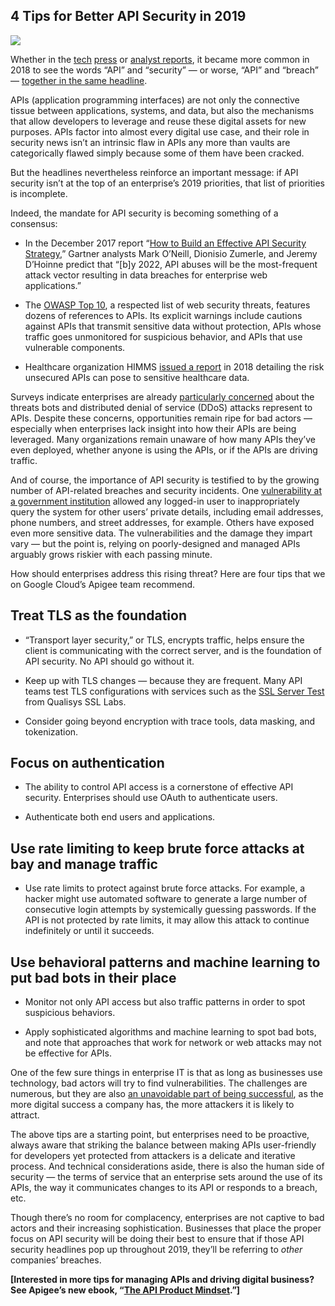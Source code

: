 
## 4 Tips for Better API Security in 2019

![](https://cdn-images-1.medium.com/max/3200/1*WJWlHQ1WKWZ9kHJeMXxGEg.jpeg)

Whether in the [tech](https://www.darkreading.com/application-security/expect-api-breaches-to-accelerate/d/d-id/1332504) [press](https://securityboulevard.com/2018/12/2018-sees-api-breaches-surge-with-no-relief-in-sight/) or [analyst reports](https://www.gartner.com/doc/3834704/build-effective-api-security-strategy), it became more common in 2018 to see the words “API” and “security” — or worse, “API” and “breach” — [together in the same headline](https://www.securityweek.com/next-big-cyber-attack-vector-apis).

APIs (application programming interfaces) are not only the connective tissue between applications, systems, and data, but also the mechanisms that allow developers to leverage and reuse these digital assets for new purposes. APIs factor into almost every digital use case, and their role in security news isn’t an intrinsic flaw in APIs any more than vaults are categorically flawed simply because some of them have been cracked.

But the headlines nevertheless reinforce an important message: if API security isn’t at the top of an enterprise’s 2019 priorities, that list of priorities is incomplete.

Indeed, the mandate for API security is becoming something of a consensus:

* In the December 2017 report “[How to Build an Effective API Security Strategy](https://www.gartner.com/doc/3834704/build-effective-api-security-strategy),” Gartner analysts Mark O’Neill, Dionisio Zumerle, and Jeremy D’Hoinne predict that “[b]y 2022, API abuses will be the most-frequent attack vector resulting in data breaches for enterprise web applications.”

* The [OWASP Top 10](https://www.owasp.org/images/7/72/OWASP_Top_10-2017_%28en%29.pdf.pdf), a respected list of web security threats, features dozens of references to APIs. Its explicit warnings include cautions against APIs that transmit sensitive data without protection, APIs whose traffic goes unmonitored for suspicious behavior, and APIs that use vulnerable components.

* Healthcare organization HIMMS [issued a report](https://www.hipaaguide.net/api-vulnerabilities-and-usb-related-cyberattacks-identified/) in 2018 detailing the risk unsecured APIs can pose to sensitive healthcare data.

Surveys indicate enterprises are already [particularly concerned](https://www.slideshare.net/Imperva/api-security-survey?qid=aab26aae-da6c-40b0-8c28-0ea3a0f526a8&v=&b=&from_search=4) about the threats bots and distributed denial of service (DDoS) attacks represent to APIs. Despite these concerns, opportunities remain ripe for bad actors — especially when enterprises lack insight into how their APIs are being leveraged. Many organizations remain unaware of how many APIs they’ve even deployed, whether anyone is using the APIs, or if the APIs are driving traffic.

And of course, the importance of API security is testified to by the growing number of API-related breaches and security incidents. One [vulnerability at a government institution](https://krebsonsecurity.com/2018/11/usps-site-exposed-data-on-60-million-users/?utm_source=feedburner&utm_medium=feed&utm_campaign=Feed%3A+KrebsOnSecurity+%28Krebs+on+Security%29) allowed any logged-in user to inappropriately query the system for other users’ private details, including email addresses, phone numbers, and street addresses, for example. Others have exposed even more sensitive data. The vulnerabilities and the damage they impart vary — but the point is, relying on poorly-designed and managed APIs arguably grows riskier with each passing minute.

How should enterprises address this rising threat? Here are four tips that we on Google Cloud’s Apigee team recommend.

## Treat TLS as the foundation

* “Transport layer security,” or TLS, encrypts traffic, helps ensure the client is communicating with the correct server, and is the foundation of API security. No API should go without it.

* Keep up with TLS changes — because they are frequent. Many API teams test TLS configurations with services such as the [SSL Server Test](https://www.ssllabs.com/ssltest/) from Qualisys SSL Labs.

* Consider going beyond encryption with trace tools, data masking, and tokenization.

## Focus on authentication

* The ability to control API access is a cornerstone of effective API security. Enterprises should use OAuth to authenticate users.

* Authenticate both end users and applications.

## Use rate limiting to keep brute force attacks at bay and manage traffic

* Use rate limits to protect against brute force attacks. For example, a hacker might use automated software to generate a large number of consecutive login attempts by systemically guessing passwords. If the API is not protected by rate limits, it may allow this attack to continue indefinitely or until it succeeds.

## Use behavioral patterns and machine learning to put bad bots in their place

* Monitor not only API access but also traffic patterns in order to spot suspicious behaviors.

* Apply sophisticated algorithms and machine learning to spot bad bots, and note that approaches that work for network or web attacks may not be effective for APIs.

One of the few sure things in enterprise IT is that as long as businesses use technology, bad actors will try to find vulnerabilities. The challenges are numerous, but they are also [an unavoidable part of being successful](https://www.rtinsights.com/with-apis-dealing-with-bad-bots-is-the-cost-of-success/), as the more digital success a company has, the more attackers it is likely to attract.

The above tips are a starting point, but enterprises need to be proactive, always aware that striking the balance between making APIs user-friendly for developers yet protected from attackers is a delicate and iterative process. And technical considerations aside, there is also the human side of security — the terms of service that an enterprise sets around the use of its APIs, the way it communicates changes to its API or responds to a breach, etc.

Though there’s no room for complacency, enterprises are not captive to bad actors and their increasing sophistication. Businesses that place the proper focus on API security will be doing their best to ensure that if those API security headlines pop up throughout 2019, they’ll be referring to *other* companies’ breaches.

**[Interested in more tips for managing APIs and driving digital business? See Apigee’s new ebook, “[The API Product Mindset](https://pages.apigee.com/apis-products-register.html?utm_source=medium&utm_medium=article&utm_campaign=apis-products-microsite).”]**

